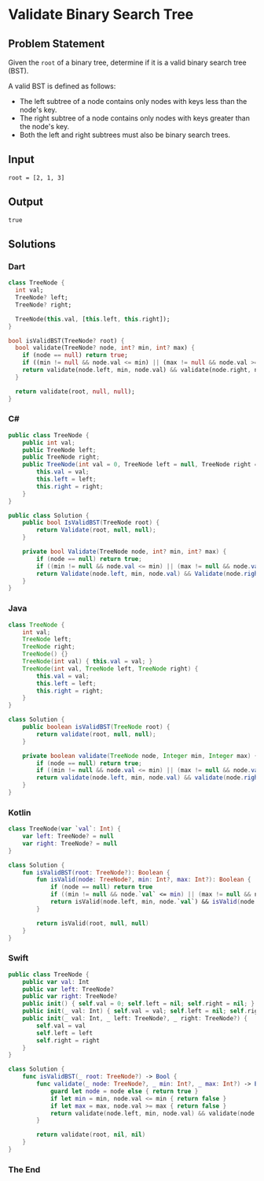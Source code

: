 # Validate Binary Search Tree

## Problem Statement

Given the `root` of a binary tree, determine if it is a valid binary search tree (BST).

A valid BST is defined as follows:
- The left subtree of a node contains only nodes with keys less than the node's key.
- The right subtree of a node contains only nodes with keys greater than the node's key.
- Both the left and right subtrees must also be binary search trees.

## Input

```text
root = [2, 1, 3]
```

## Output

```text
true
```

## Solutions

### Dart

```dart
class TreeNode {
  int val;
  TreeNode? left;
  TreeNode? right;

  TreeNode(this.val, [this.left, this.right]);
}

bool isValidBST(TreeNode? root) {
  bool validate(TreeNode? node, int? min, int? max) {
    if (node == null) return true;
    if ((min != null && node.val <= min) || (max != null && node.val >= max)) return false;
    return validate(node.left, min, node.val) && validate(node.right, node.val, max);
  }

  return validate(root, null, null);
}
```

### C#

```csharp
public class TreeNode {
    public int val;
    public TreeNode left;
    public TreeNode right;
    public TreeNode(int val = 0, TreeNode left = null, TreeNode right = null) {
        this.val = val;
        this.left = left;
        this.right = right;
    }
}

public class Solution {
    public bool IsValidBST(TreeNode root) {
        return Validate(root, null, null);
    }

    private bool Validate(TreeNode node, int? min, int? max) {
        if (node == null) return true;
        if ((min != null && node.val <= min) || (max != null && node.val >= max)) return false;
        return Validate(node.left, min, node.val) && Validate(node.right, node.val, max);
    }
}
```

### Java

```java
class TreeNode {
    int val;
    TreeNode left;
    TreeNode right;
    TreeNode() {}
    TreeNode(int val) { this.val = val; }
    TreeNode(int val, TreeNode left, TreeNode right) {
        this.val = val;
        this.left = left;
        this.right = right;
    }
}

class Solution {
    public boolean isValidBST(TreeNode root) {
        return validate(root, null, null);
    }

    private boolean validate(TreeNode node, Integer min, Integer max) {
        if (node == null) return true;
        if ((min != null && node.val <= min) || (max != null && node.val >= max)) return false;
        return validate(node.left, min, node.val) && validate(node.right, node.val, max);
    }
}
```

### Kotlin

```kotlin
class TreeNode(var `val`: Int) {
    var left: TreeNode? = null
    var right: TreeNode? = null
}

class Solution {
    fun isValidBST(root: TreeNode?): Boolean {
        fun isValid(node: TreeNode?, min: Int?, max: Int?): Boolean {
            if (node == null) return true
            if ((min != null && node.`val` <= min) || (max != null && node.`val` >= max)) return false
            return isValid(node.left, min, node.`val`) && isValid(node.right, node.`val`, max)
        }

        return isValid(root, null, null)
    }
}
```

### Swift

```swift
public class TreeNode {
    public var val: Int
    public var left: TreeNode?
    public var right: TreeNode?
    public init() { self.val = 0; self.left = nil; self.right = nil; }
    public init(_ val: Int) { self.val = val; self.left = nil; self.right = nil; }
    public init(_ val: Int, _ left: TreeNode?, _ right: TreeNode?) {
        self.val = val
        self.left = left
        self.right = right
    }
}

class Solution {
    func isValidBST(_ root: TreeNode?) -> Bool {
        func validate(_ node: TreeNode?, _ min: Int?, _ max: Int?) -> Bool {
            guard let node = node else { return true }
            if let min = min, node.val <= min { return false }
            if let max = max, node.val >= max { return false }
            return validate(node.left, min, node.val) && validate(node.right, node.val, max)
        }

        return validate(root, nil, nil)
    }
}
```

### The End

